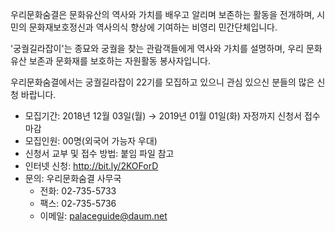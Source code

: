우리문화숨결은 문화유산의 역사와 가치를 배우고 알리며 보존하는 활동을 전개하며, 시민의 문화재보호정신과 역사의식 향상에 기여하는 비영리 민간단체입니다.

'궁궐길라잡이'는 종묘와 궁궐을 찾는 관람객들에게 역사와 가치를 설명하며, 우리 문화유산 보존과 문화재를 보호하는 자원활동 봉사자입니다.

우리문화숨결에서는 궁궐길라잡이 22기를 모집하고 있으니 관심 있으신 분들의 많은 신청 바랍니다.
- 모집기간: 2018년 12월 03일(월) → 2019년 01월 01일(화) 자정까지 신청서 접수 마감
- 모집인원: 00명(외국어 가능자 우대)
- 신청서 교부 및 접수 방법: 붙임 파일 참고
- 인터넷 신청: <http://bit.ly/2KOForD>
- 문의: 우리문화숨결 사무국
  - 전화: 02-735-5733
  - 팩스: 02-735-5736
  - 이메일: palaceguide@daum.net